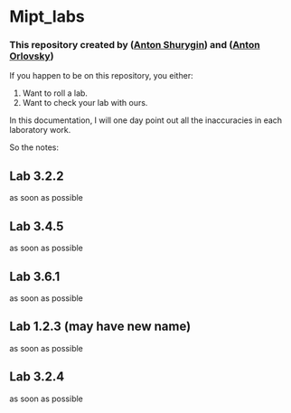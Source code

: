 # Mipt_labs
### This repository created by ([Anton Shurygin](https://github.com/uslsteen)) and ([Anton Orlovsky](https://github.com/poflotskiy))

If you happen to be on this repository, you either:
1) Want to roll a lab.
2) Want to check your lab with ours.

In this documentation, I will one day point out all the inaccuracies in each laboratory work.

So the notes:

## Lab 3.2.2

as soon as possible

## Lab 3.4.5

as soon as possible

## Lab 3.6.1

as soon as possible

## Lab 1.2.3 (may have new name)

as soon as possible

## Lab 3.2.4

as soon as possible

